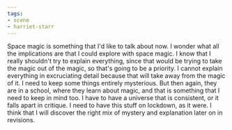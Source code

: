 ```yaml
---
tags:
- scene
- harriet-starr
---
```


Space magic is something that I'd like to talk about now. I wonder what
all the implications are that I could explore with space magic. I know
that I really shouldn't try to explain everything, since that would be
trying to take the magic out of the magic, so that's going to be a
priority. I cannot explain everything in excruciating detail because
that will take away from the magic of it. I need to keep some things
entirely mysterious. But then again, they are in a school, where they
learn about magic, and that is something that I need to keep in mind too.
I have to have a universe that is consistent, or it falls apart in
critique. I need to have this stuff on lockdown, as it were. I think that
I will discover the right mix of mystery and explanation later on in
revisions.
